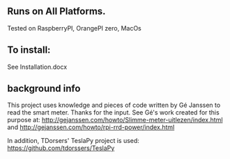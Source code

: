 ## Runs on All Platforms.
Tested on RaspberryPI, OrangePI zero, MacOs

## To install:
See Installation.docx

## background info
This project uses knowledge and pieces of code written by Gé Janssen to read the smart meter. Thanks for the input. See Gé's work created for this purpose at:
http://gejanssen.com/howto/Slimme-meter-uitlezen/index.html
and
http://gejanssen.com/howto/rpi-rrd-power/index.html

In addition, TDorsers' TeslaPy project is used:
https://github.com/tdorssers/TeslaPy 

